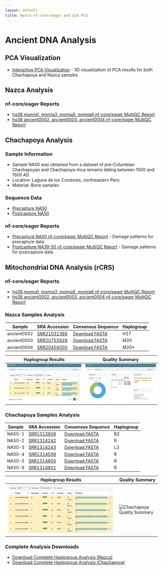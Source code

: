 ```yaml
---
layout: default
title: Nazca nf-core/eager and g1k PCA
---
```


# Ancient DNA Analysis

## PCA Visualization
- [Interactive PCA Visualization](pca_visualization.html) - 3D visualization of PCA results for both Chachapoya and Nazca samples

## Nazca Analysis

### nf-core/eager Reports
- [hg38 momia1, momia3, momia5, momia6 nf-core/eager MultiQC Report](eager_hg38_ipn_eager_multiqc/multiqc_report.html#damageprofiler)
- [hg38 ancient0002, ancient0003, ancient0004 nf-core/eager MultiQC Report](eager_hg38_a234_eager_multiqc/multiqc_report.html#damageprofiler)

## Chachapoya Analysis

### Sample Information
- Sample NA50 was obtained from a dataset of pre-Columbian Chachapoyan and Chachapoya-Inca remains dating between 1000 and 1500 AD
- Location: Laguna de los Condores, northeastern Peru
- Material: Bone samples

### Sequence Data
- [Precapture NA50](https://trace.ncbi.nlm.nih.gov/Traces/?view=run_browser&acc=SRR1298755&display=metadata)
- [Postcapture NA50](https://trace.ncbi.nlm.nih.gov/Traces/?view=run_browser&acc=SRR1314601&display=metadata)

### nf-core/eager Reports
- [Precapture NA50 nf-core/eager MultiQC Report](eager_chachapoya_precapture_eager_multiqc/multiqc_report.html#damageprofiler) - Damage patterns for precapture data
- [Postcapture NA39-50 nf-core/eager MultiQC Report](eager_chachapoya_postcapture_eager_multiqc/multiqc_report.html#damageprofiler) - Damage patterns for postcapture data

## Mitochondrial DNA Analysis (rCRS)

### nf-core/eager Reports
- [hg38 momia1, momia3, momia5, momia6 nf-core/eager MultiQC Report](eager_hg38_ipn_eager_multiqc/multiqc_report.html#damageprofiler)
- [hg38 ancient0002, ancient0003, ancient0004 nf-core/eager MultiQC Report](eager_hg38_a234_eager_multiqc/multiqc_report.html#damageprofiler)

### Nazca Samples Analysis

| Sample | SRA Accession | Consensus Sequence | Haplogroup |
|--------|---------------|-------------------|------------|
| ancient0002 | [SRR21031366](https://trace.ncbi.nlm.nih.gov/Traces/?view=run_browser&acc=SRR21031366) | [Download FASTA](haplogrep3_rCRS_nazca/ancient0002.fasta.gz) | H27 |
| ancient0003 | [SRR20755928](https://trace.ncbi.nlm.nih.gov/Traces/?view=run_browser&acc=SRR20755928) | [Download FASTA](haplogrep3_rCRS_nazca/ancient0003.fasta.gz) | M20 |
| ancient0004 | [SRR20458000](https://trace.ncbi.nlm.nih.gov/Traces/?view=run_browser&acc=SRR20458000) | [Download FASTA](haplogrep3_rCRS_nazca/ancient0004.fasta.gz) | M20* |

| Haplogroup Results | Quality Summary |
|-------------------|-----------------|
| ![Nazca Haplogroup Results](haplogrep3_rCRS_nazca/nazca_haplogrep_samples.png) | ![Nazca Quality Summary](haplogrep3_rCRS_nazca/nazca_haplogrep_summary.png) |

### Chachapoya Samples Analysis

| Sample | SRA Accession | Consensus Sequence | Haplogroup |
|--------|---------------|-------------------|------------|
| NA50-1 | [SRR1313909](https://trace.ncbi.nlm.nih.gov/Traces/?view=run_browser&acc=SRR1313909) | [Download FASTA](haplogrep3_rCRS_chachapoya/SRR1313909.fasta.gz) | B2 |
| NA50-2 | [SRR1314242](https://trace.ncbi.nlm.nih.gov/Traces/?view=run_browser&acc=SRR1314242) | [Download FASTA](haplogrep3_rCRS_chachapoya/SRR1314242.fasta.gz) | R |
| NA50-3 | [SRR1314243](https://trace.ncbi.nlm.nih.gov/Traces/?view=run_browser&acc=SRR1314243) | [Download FASTA](haplogrep3_rCRS_chachapoya/SRR1314243.fasta.gz) | L3 |
| NA50-4 | [SRR1314599](https://trace.ncbi.nlm.nih.gov/Traces/?view=run_browser&acc=SRR1314599) | [Download FASTA](haplogrep3_rCRS_chachapoya/SRR1314599.fasta.gz) | R |
| NA50-5 | [SRR1314600](https://trace.ncbi.nlm.nih.gov/Traces/?view=run_browser&acc=SRR1314600) | [Download FASTA](haplogrep3_rCRS_chachapoya/SRR1314600.fasta.gz) | R |
| NA50-6 | [SRR1314601](https://trace.ncbi.nlm.nih.gov/Traces/?view=run_browser&acc=SRR1314601) | [Download FASTA](haplogrep3_rCRS_chachapoya/SRR1314601.fasta.gz) | R |

| Haplogroup Results | Quality Summary |
|-------------------|-----------------|
| ![Chachapoya Haplogroup Results](haplogrep3_rCRS_chachapoya/chachapoya_haplogrep_samples.png) | ![Chachapoya Quality Summary](haplogrep3_rCRS_chachapoya/chachapoya_haplogrep_summary.png) |

### Complete Analysis Downloads
- [Download Complete Haplogroup Analysis (Nazca)](haplogrep3_rCRS_nazca/nazca-haplogrep3.zip)
- [Download Complete Haplogroup Analysis (Chachapoya)](haplogrep3_rCRS_chachapoya/chachapoya-haplogrep3.zip)
